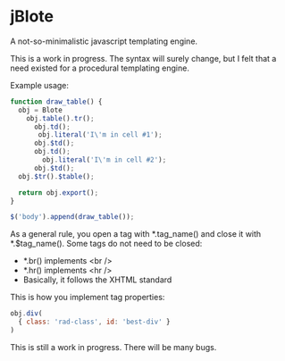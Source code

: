 jBlote
======

A not-so-minimalistic javascript templating engine.

This is a work in progress. The syntax will surely change, but I felt that a need existed for a procedural templating engine.

Example usage:
```javascript
function draw_table() {
  obj = Blote
    obj.table().tr();
      obj.td();
       obj.literal('I\'m in cell #1');
      obj.$td();
      obj.td();
        obj.literal('I\'m in cell #2');
      obj.$td();
  obj.$tr().$table();

  return obj.export();
}

$('body').append(draw_table());
```

As a general rule, you open a tag with *.tag_name() and close it with *.$tag_name(). Some tags do not need to be closed:

* *.br() implements &lt;br /&gt;
* *.hr() implements &lt;hr /&gt;
* Basically, it follows the XHTML standard

This is how you implement tag properties:
```javascript
obj.div(
  { class: 'rad-class', id: 'best-div' }
)
```

This is still a work in progress. There will be many bugs.